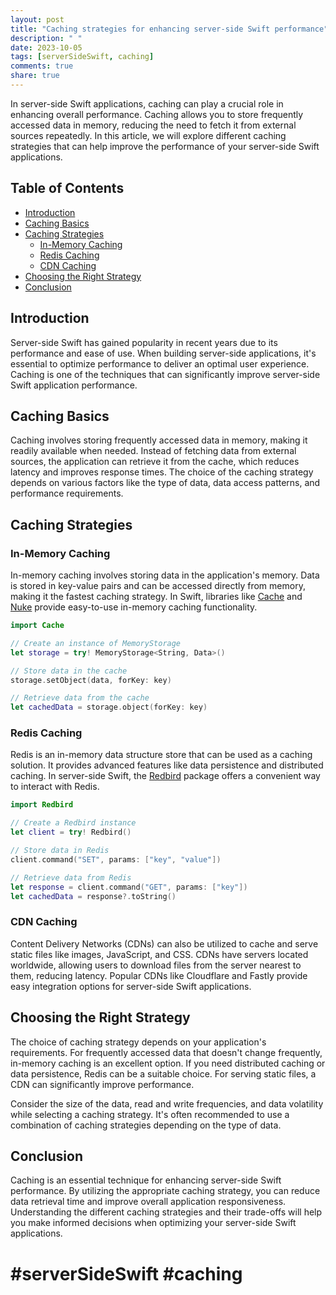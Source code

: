 ```yaml
---
layout: post
title: "Caching strategies for enhancing server-side Swift performance"
description: " "
date: 2023-10-05
tags: [serverSideSwift, caching]
comments: true
share: true
---
```


In server-side Swift applications, caching can play a crucial role in enhancing overall performance. Caching allows you to store frequently accessed data in memory, reducing the need to fetch it from external sources repeatedly. In this article, we will explore different caching strategies that can help improve the performance of your server-side Swift applications.

## Table of Contents
- [Introduction](#introduction)
- [Caching Basics](#caching-basics)
- [Caching Strategies](#caching-strategies)
  - [In-Memory Caching](#in-memory-caching)
  - [Redis Caching](#redis-caching)
  - [CDN Caching](#cdn-caching)
- [Choosing the Right Strategy](#choosing-the-right-strategy)
- [Conclusion](#conclusion)

## Introduction
Server-side Swift has gained popularity in recent years due to its performance and ease of use. When building server-side applications, it's essential to optimize performance to deliver an optimal user experience. Caching is one of the techniques that can significantly improve server-side Swift application performance.

## Caching Basics
Caching involves storing frequently accessed data in memory, making it readily available when needed. Instead of fetching data from external sources, the application can retrieve it from the cache, which reduces latency and improves response times. The choice of the caching strategy depends on various factors like the type of data, data access patterns, and performance requirements.

## Caching Strategies
### In-Memory Caching
In-memory caching involves storing data in the application's memory. Data is stored in key-value pairs and can be accessed directly from memory, making it the fastest caching strategy. In Swift, libraries like [Cache](https://github.com/hyperoslo/Cache) and [Nuke](https://github.com/kean/Nuke) provide easy-to-use in-memory caching functionality.

```swift
import Cache

// Create an instance of MemoryStorage
let storage = try! MemoryStorage<String, Data>()

// Store data in the cache
storage.setObject(data, forKey: key)

// Retrieve data from the cache
let cachedData = storage.object(forKey: key)
```

### Redis Caching
Redis is an in-memory data structure store that can be used as a caching solution. It provides advanced features like data persistence and distributed caching. In server-side Swift, the [Redbird](https://github.com/vapor/redbird) package offers a convenient way to interact with Redis.

```swift
import Redbird

// Create a Redbird instance
let client = try! Redbird()

// Store data in Redis
client.command("SET", params: ["key", "value"])

// Retrieve data from Redis
let response = client.command("GET", params: ["key"])
let cachedData = response?.toString()
```

### CDN Caching
Content Delivery Networks (CDNs) can also be utilized to cache and serve static files like images, JavaScript, and CSS. CDNs have servers located worldwide, allowing users to download files from the server nearest to them, reducing latency. Popular CDNs like Cloudflare and Fastly provide easy integration options for server-side Swift applications.

## Choosing the Right Strategy
The choice of caching strategy depends on your application's requirements. For frequently accessed data that doesn't change frequently, in-memory caching is an excellent option. If you need distributed caching or data persistence, Redis can be a suitable choice. For serving static files, a CDN can significantly improve performance.

Consider the size of the data, read and write frequencies, and data volatility while selecting a caching strategy. It's often recommended to use a combination of caching strategies depending on the type of data.

## Conclusion
Caching is an essential technique for enhancing server-side Swift performance. By utilizing the appropriate caching strategy, you can reduce data retrieval time and improve overall application responsiveness. Understanding the different caching strategies and their trade-offs will help you make informed decisions when optimizing your server-side Swift applications.

# #serverSideSwift #caching